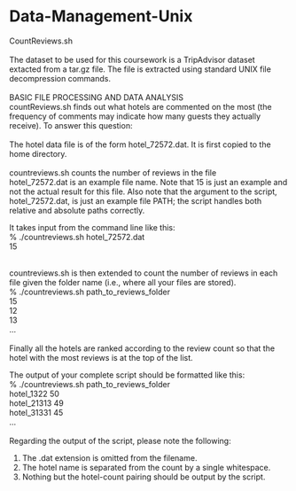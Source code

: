 # Data-Management-Unix

CountReviews.sh <br />
<br />
The dataset to be used for this coursework is a TripAdvisor dataset extacted from a tar.gz file. The file is extracted using standard UNIX file decompression commands.<br />
<br />
BASIC FILE PROCESSING AND DATA ANALYSIS <br />
countReviews.sh finds out what hotels are commented on the most (the frequency of comments may indicate how many guests they actually receive). To answer this question:<br />
<br />
The hotel data file is of the form hotel_72572.dat. It is first copied to the home directory.<br />
<br />
countreviews.sh counts the number of reviews in the file <br />
hotel_72572.dat is an example file name. Note that 15 is just an example and not
the actual result for this file. Also note that the argument to the script, hotel_72572.dat,
is just an example file PATH; the script handles both relative and absolute paths correctly. 
<br />

It takes input from the command line like this:<br />
% ./countreviews.sh hotel_72572.dat<br />
15<br />

<br />
countreviews.sh is then extended to count the number of reviews in each file given the folder
   name (i.e., where all your files are stored).<br />
    % ./countreviews.sh path_to_reviews_folder<br />
    15<br />
    12<br />
    13<br />
    ...<br />

<br />
Finally all the hotels are ranked according to the review count so that the hotel with the most
reviews is at the top of the list.<br />

The output of your complete script should be formatted like this:<br />
% ./countreviews.sh path_to_reviews_folder<br />
hotel_1322 50<br />
hotel_21313 49<br />
hotel_31331 45<br />
...<br />
<br />
Regarding the output of the script, please note the following:<br />
1. The .dat extension is omitted from the filename.<br />
2. The hotel name is separated from the count by a single whitespace.<br />
3. Nothing but the hotel-count pairing should be output by the script.<br />
